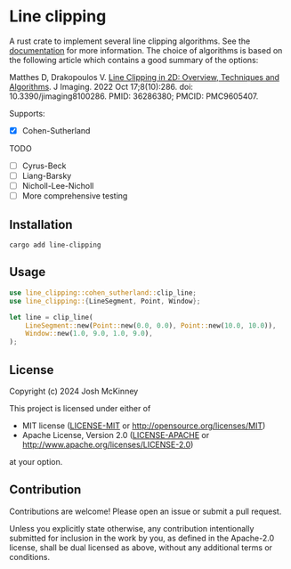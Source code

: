 # Line clipping

<!-- cargo-rdme start -->

A rust crate to implement several line clipping algorithms. See the
[documentation](https://docs.rs/line_clipping) for more information. The choice of algorithms is
based on the following article which contains a good summary of the options:

Matthes D, Drakopoulos V. [Line Clipping in 2D: Overview, Techniques and
Algorithms](https://pmc.ncbi.nlm.nih.gov/articles/PMC9605407/). J Imaging. 2022 Oct
17;8(10):286. doi: 10.3390/jimaging8100286. PMID: 36286380; PMCID: PMC9605407.

Supports:

- [x] Cohen-Sutherland

TODO

- [ ] Cyrus-Beck
- [ ] Liang-Barsky
- [ ] Nicholl-Lee-Nicholl
- [ ] More comprehensive testing

## Installation

```shell
cargo add line-clipping
```

## Usage

```rust
use line_clipping::cohen_sutherland::clip_line;
use line_clipping::{LineSegment, Point, Window};

let line = clip_line(
    LineSegment::new(Point::new(0.0, 0.0), Point::new(10.0, 10.0)),
    Window::new(1.0, 9.0, 1.0, 9.0),
);
```

## License

Copyright (c) 2024 Josh McKinney

This project is licensed under either of

- MIT license ([LICENSE-MIT](LICENSE-MIT) or <http://opensource.org/licenses/MIT>)
- Apache License, Version 2.0 ([LICENSE-APACHE](LICENSE-APACHE) or <http://www.apache.org/licenses/LICENSE-2.0>)

at your option.

## Contribution

Contributions are welcome! Please open an issue or submit a pull request.

Unless you explicitly state otherwise, any contribution intentionally submitted for inclusion in
the work by you, as defined in the Apache-2.0 license, shall be dual licensed as above, without
any additional terms or conditions.

<!-- cargo-rdme end -->
